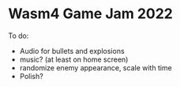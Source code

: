 # Wasm4 Game Jam 2022

To do:

* Audio for bullets and explosions
* music? (at least on home screen)
* randomize enemy appearance, scale with time
* Polish?
